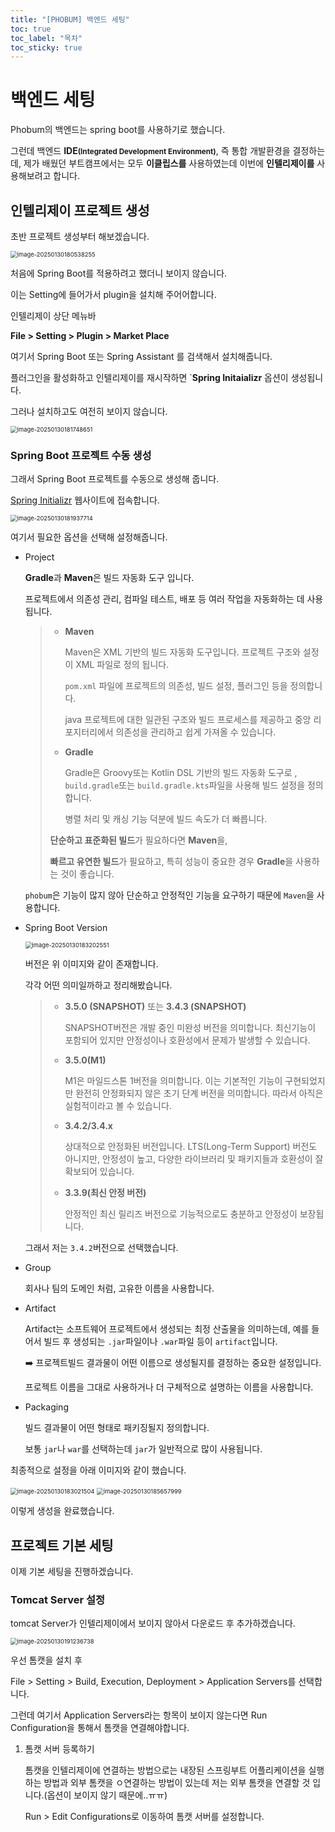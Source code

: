 ```yaml
---
title: "[PHOBUM] 백엔드 세팅"
toc: true
toc_label: "목차"
toc_sticky: true
---
```


# 백엔드 세팅

 Phobum의 백엔드는 spring boot를 사용하기로 했습니다.

그런데 백엔드 **IDE<small>(Integrated Development Environment)</small>**, 즉 통합 개발환경을 결정하는데, 제가 배웠던 부트캠프에서는 모두 **이클립스를** 사용하였는데 이번에 **인텔리제이를** 사용해보려고 합니다.



## 인텔리제이 프로젝트 생성

초반 프로젝트 생성부터 해보겠습니다.

<img src="/../images/2025-01-30-포범_백엔드세팅/image-20250130180538255.png" alt="image-20250130180538255" style="zoom:67%;" />



처음에 Spring Boot를 적용하려고 했더니 보이지 않습니다.

이는 Setting에 들어가서 plugin을 설치해 주어어합니다.



인텔리제이 상단 메뉴바

**File > Setting > Plugin > Market Place** 

여기서 Spring Boot 또는 Spring Assistant 를 검색해서 설치해줍니다.



플러그인을 활성화하고 인텔리제이를 재시작하면 `**Spring Initaializr** 옵션이 생성됩니다.



그러나 설치하고도 여전히 보이지 않습니다.

<img src="/../images/2025-01-30-포범_백엔드세팅/image-20250130181748651.png" alt="image-20250130181748651" style="zoom:67%;" />



### Spring Boot 프로젝트 수동 생성

그래서 Spring Boot 프로젝트를 수동으로 생성해 줍니다.

[Spring Initializr](https://start.spring.io/) 웹사이트에 접속합니다.

<img src="/../images/2025-01-30-포범_백엔드세팅/image-20250130181937714.png" alt="image-20250130181937714" style="zoom:67%;" />

여기서 필요한 옵션을 선택해 설정해줍니다.

- Project

  **Gradle**과 **Maven**은 빌드 자동화 도구 입니다.

  프로젝트에서 의존성 관리, 컴파일 테스트, 배포 등 여러 작업을 자동화하는 데 사용됩니다.

  > - **Maven**
  >
  >   Maven은 XML 기반의 빌드 자동화 도구입니다. 프로젝트 구조와 설정이 XML 파일로 정의 됩니다. 
  >
  >   `pom.xml` 파일에 프로젝트의 의존성, 빌드 설정, 플러그인 등을 정의합니다.
  >
  >   java 프로젝트에 대한 일관된 구조와 빌드 프로세스를 제공하고 중앙 리포지터리에서 의존성을 관리하고 쉽게 가져올 수 있습니다.
  >
  > - **Gradle**
  >
  >   Gradle은 Groovy또는 Kotlin DSL 기반의 빌드 자동화 도구로 , `build.gradle`또는 `build.gradle.kts`파일을 사용해 빌드 설정을 정의합니다.
  >
  >   병렬 처리 및 캐싱 기능 덕분에 빌드 속도가 더 빠릅니다.
  >
  > **단순하고 표준화된 빌드**가 필요하다면 **Maven**을,
  >
  > **빠르고 유연한 빌드**가 필요하고, 특히 성능이 중요한 경우 **Gradle**을 사용하는 것이 좋습니다.

  `phobum`은 기능이 많지 않아 단순하고 안정적인 기능을 요구하기 때문에  `Maven`을 사용합니다.

- Spring Boot Version

  <img src="/../images/2025-01-30-포범_백엔드세팅/image-20250130183202551.png" alt="image-20250130183202551" style="zoom:67%;" />

  버전은 위 이미지와 같이 존재합니다.

  각각 어떤 의미일까하고 정리해봤습니다.

  > - **3.5.0 (SNAPSHOT)** 또는 **3.4.3 (SNAPSHOT)**
  >
  >   SNAPSHOT버전은 개발 중인 미완성 버전을 의미합니다. 최신기능이 포함되어 있지만 안정성이나 호환성에서 문제가 발생할 수 있습니다.
  >
  > - **3.5.0(M1)**
  >
  >   M1은 마일드스톤 1버전을 의미합니다. 이는 기본적인 기능이 구현되었지만 완전히 안정화되지 않은 초기 단계 버전을 의미합니다. 따라서 아직은 실험적이라고 볼 수 있습니다.
  >
  > - **3.4.2/3.4.x**
  >
  >   상대적으로 안정화된 버전입니다. LTS(Long-Term Support) 버전도 아니지만, 안정성이 높고, 다양한 라이브러리 및 패키지들과 호환성이 잘 확보되어 있습니다.
  >
  > - **3.3.9(최신 안정 버전)**
  >
  >   안정적인 최신 릴리즈 버전으로 기능적으로도 충분하고 안정성이 보장됩니다.

  그래서 저는 `3.4.2`버전으로 선택했습니다.

- Group

  회사나 팀의 도메인 처럼, 고유한 이름을 사용합니다.

- Artifact

  Artifact는 소프트웨어 프로젝트에서 생성되는 최정 산출물을 의미하는데, 예를 들어서 빌드 후 생성되는 `.jar`파일이나 `.war`파일 등이 `artifact`입니다.

  ➡️ 프로젝트빌드 결과물이 어떤 이름으로 생성될지를 결정하는 중요한 설정입니다.

  프로젝트 이름을 그대로 사용하거나 더 구체적으로 설명하는 이름을 사용합니다.

- Packaging

  빌드 결과물이 어떤 형태로 패키징될지 정의합니다.

  보통 `jar`나 `war`를 선택하는데 `jar`가 일반적으로 많이 사용됩니다.

최종적으로 설정을 아래 이미지와 같이 했습니다.



<img src="/../images/2025-01-30-포범_백엔드세팅/image-20250130183021504.png" alt="image-20250130183021504" style="zoom:67%;" />



<img src="/../images/2025-01-30-포범_백엔드세팅/image-20250130185657999.png" alt="image-20250130185657999" style="zoom:67%;" />

이렇게 생성을 완료했습니다.



## 프로젝트 기본 세팅

이제 기본 세팅을 진행하겠습니다.



###  Tomcat Server 설정

tomcat Server가 인텔리제이에서 보이지 않아서 다운로드 후 추가하겠습니다.

<img src="/../images/2025-01-30-포범_백엔드세팅/image-20250130191236738.png" alt="image-20250130191236738" style="zoom:67%;" />

우선 톰캣을 설치 후 

File > Setting > Build, Execution, Deployment > Application Servers를 선택합니다.

그런데 여기서 Application Servers라는 항목이 보이지 않는다면 Run Configuration을 통해서 톰캣을 연결해야합니다.



1. 톰캣 서버 등록하기

   톰캣을 인텔리제이에 연결하는 방법으로는 내장된 스프링부트 어플리케이션을 실행하는 방법과 외부 톰캣을 ㅇ연결하는 방법이 있는데 저는 외부 톰캣을 연결할 것 입니다.(옵션이 보이지 않기 때문에..ㅠㅠ)

   Run > Edit Configurations로 이동하여 톰캣 서버를 설정합니다.